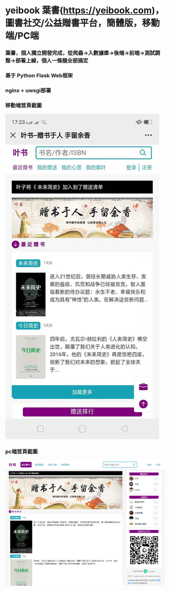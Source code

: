 # yeibook 葉書(https://yeibook.com)，圖書社交/公益贈書平台，簡體版，移動端/PC端
### 葉書，個人獨立開發完成，從爬蟲->入數據庫->後端->前端->測試調整->部署上線，個人一條龍全部搞定
### 基于 Python Flask Web框架
### nginx + uwsgi部署
### 移動端首頁截圖
![img](https://github.com/wjl77/yeibook/blob/main/%E5%BE%AE%E4%BF%A1%E5%9B%BE%E7%89%87_20210125172420.jpg)
### pc端首頁截圖
![img2](https://github.com/wjl77/yeibook/blob/main/%E5%BE%AE%E4%BF%A1%E6%88%AA%E5%9B%BE_20210125172927.png)
